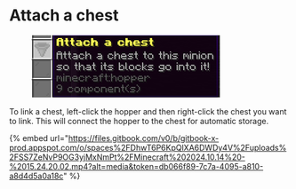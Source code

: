 # Attach a chest

<figure><img src="../../../.gitbook/assets/image (5) (1).png" alt=""><figcaption></figcaption></figure>

To link a chest, left-click the hopper and then right-click the chest you want to link. This will connect the hopper to the chest for automatic storage.

{% embed url="https://files.gitbook.com/v0/b/gitbook-x-prod.appspot.com/o/spaces%2FDhwT6P6KpQlXA6DWDy4V%2Fuploads%2FSS7ZeNvP9OG3yjMxNmPt%2FMinecraft%202024.10.14%20-%2015.24.20.02.mp4?alt=media&token=db066f89-7c7a-4095-a810-a8d4d5a0a18c" %}
